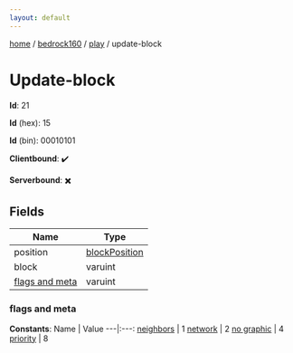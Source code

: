 ```yaml
---
layout: default
---
```


[home](/)  /  [bedrock160](/protocol/bedrock160)  /  [play](/protocol/bedrock160/play)  /  update-block

# Update-block

**Id**: 21

**Id** (hex): 15

**Id** (bin): 00010101

**Clientbound**: ✔️

**Serverbound**: ✖️

## Fields

Name | Type
---|---
position | [blockPosition](/protocol/bedrock160/types/block-position)
block | varuint
[flags and meta](#flags-and-meta) | varuint

### flags and meta

**Constants**:
Name | Value
---|:---:
[neighbors](flags-and-meta_neighbors) | 1
[network](flags-and-meta_network) | 2
[no graphic](flags-and-meta_no-graphic) | 4
[priority](flags-and-meta_priority) | 8

